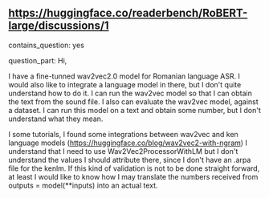## https://huggingface.co/readerbench/RoBERT-large/discussions/1

contains_question: yes

question_part: Hi,

I have a fine-tunned wav2vec2.0 model for Romanian language ASR. I would also like to integrate a language model in there, but I don't quite understand how to do it.
I can run the wav2vec model so that I can obtain the text from the sound file.
I also can evaluate the wav2vec model, against a dataset.
I can run this model on a text and obtain some number, but I don't understand what they mean.

I some tutorials, I found some integrations between wav2vec and ken language models (https://huggingface.co/blog/wav2vec2-with-ngram)
I understand that I need to use Wav2Vec2ProcessorWithLM but I don't understand the values I should attribute there, since I don't have an  .arpa file for the kenlm.
If this kind of validation is not to be done straight forward, at least I would like to know how I may translate the numbers received from outputs = model(**inputs) into an actual text.